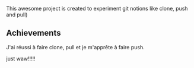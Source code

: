 This awesome project is created to experiment git notions like clone, push and pull)

## Achievements

J'ai réussi à faire clone, pull et je m'apprête à faire push.
 

 just waw!!!!!
